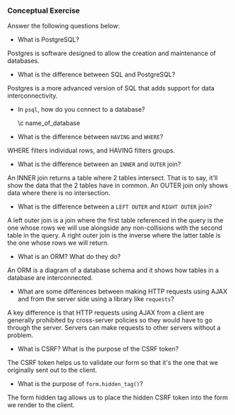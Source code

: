### Conceptual Exercise

Answer the following questions below:

- What is PostgreSQL?

Postgres is software designed to allow the creation and maintenance of databases.

- What is the difference between SQL and PostgreSQL?

Postgres is a more advanced version of SQL that adds support for data interconnectivity.

- In `psql`, how do you connect to a database?

  \c name_of_database

- What is the difference between `HAVING` and `WHERE`?

WHERE filters individual rows, and HAVING filters groups.

- What is the difference between an `INNER` and `OUTER` join?

An INNER join returns a table where 2 tables intersect. That is to say, it'll show the data that the 2 tables have in common. An OUTER join only shows data where there is no intersection. 

- What is the difference between a `LEFT OUTER` and `RIGHT OUTER` join?

A left outer join is a join where the first table referenced in the query is the one whose rows we will use alongside any non-collisions with the second table in the query. A right outer join is the inverse where the latter table is the one whose rows we will return.

- What is an ORM? What do they do?

An ORM is a diagram of a database schema and it shows how tables in a database are interconnected.

- What are some differences between making HTTP requests using AJAX 
  and from the server side using a library like `requests`?

A key difference is that HTTP requests using AJAX from a client are generally prohibited by cross-server policies so they would have to go through the server. Servers can make requests to other servers without a problem.

- What is CSRF? What is the purpose of the CSRF token?
  
The CSRF token helps us to validate our form so that it's the one that we originally sent out to the client.

- What is the purpose of `form.hidden_tag()`?

The form hidden tag allows us to place the hidden CSRF token into the form we render to the client.
